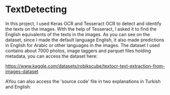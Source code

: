 # TextDetecting
In this project, I used Keras OCR and Tesseract OCR to detect and identify the texts on the images. With the help of Tesseract, I asked it to find the English equivalents of the texts in the images.
As you can see on the dataset, since I made the default language English, it also made predictions in English for Arabic or other languages in the images. 
The dataset I used contains about 7000 photos, image taggers and parquet files holding metadata, you can access the dataset here:

https://www.kaggle.com/datasets/robikscube/textocr-text-extraction-from-images-dataset

AYou can also access the 'source code' file in two explanations in Turkish and English:
